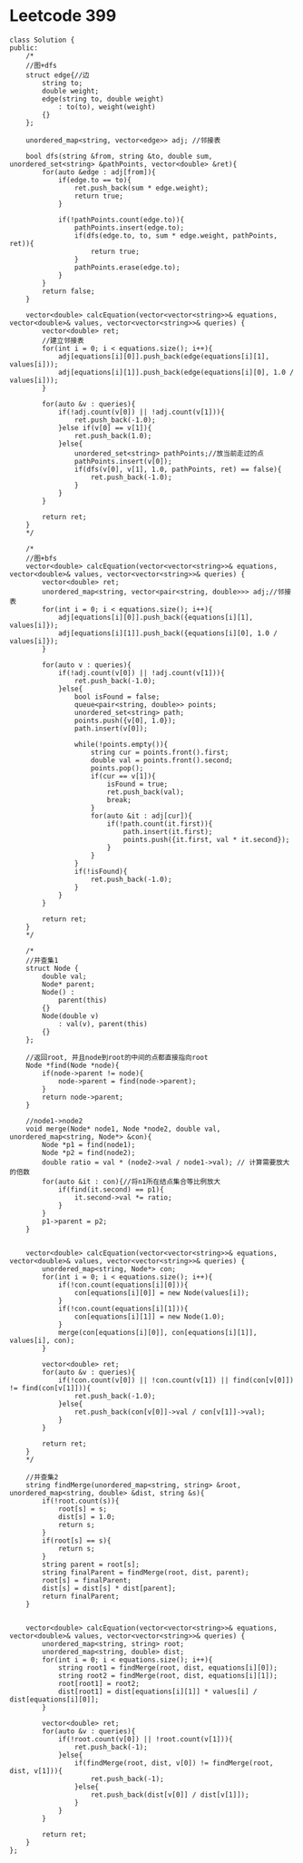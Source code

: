 # Leetcode 399
    class Solution {
    public:
        /*
        //图+dfs
        struct edge{//边
            string to;
            double weight;
            edge(string to, double weight)
                : to(to), weight(weight)
            {}
        };

        unordered_map<string, vector<edge>> adj; //邻接表

        bool dfs(string &from, string &to, double sum, unordered_set<string> &pathPoints, vector<double> &ret){
            for(auto &edge : adj[from]){
                if(edge.to == to){
                    ret.push_back(sum * edge.weight);
                    return true;
                }

                if(!pathPoints.count(edge.to)){
                    pathPoints.insert(edge.to);
                    if(dfs(edge.to, to, sum * edge.weight, pathPoints, ret)){
                        return true;
                    }
                    pathPoints.erase(edge.to);
                }
            }       
            return false; 
        }

        vector<double> calcEquation(vector<vector<string>>& equations, vector<double>& values, vector<vector<string>>& queries) {
            vector<double> ret;
            //建立邻接表
            for(int i = 0; i < equations.size(); i++){
                adj[equations[i][0]].push_back(edge(equations[i][1], values[i]));
                adj[equations[i][1]].push_back(edge(equations[i][0], 1.0 / values[i]));
            }

            for(auto &v : queries){
                if(!adj.count(v[0]) || !adj.count(v[1])){
                    ret.push_back(-1.0);
                }else if(v[0] == v[1]){
                    ret.push_back(1.0);
                }else{
                    unordered_set<string> pathPoints;//放当前走过的点
                    pathPoints.insert(v[0]);
                    if(dfs(v[0], v[1], 1.0, pathPoints, ret) == false){
                        ret.push_back(-1.0);
                    }
                }
            }

            return ret; 
        }
        */

        /*
        //图+bfs
        vector<double> calcEquation(vector<vector<string>>& equations, vector<double>& values, vector<vector<string>>& queries) {
            vector<double> ret;
            unordered_map<string, vector<pair<string, double>>> adj;//邻接表
            for(int i = 0; i < equations.size(); i++){
                adj[equations[i][0]].push_back({equations[i][1], values[i]});
                adj[equations[i][1]].push_back({equations[i][0], 1.0 / values[i]});
            }

            for(auto v : queries){
                if(!adj.count(v[0]) || !adj.count(v[1])){
                    ret.push_back(-1.0);
                }else{
                    bool isFound = false;
                    queue<pair<string, double>> points;
                    unordered_set<string> path;
                    points.push({v[0], 1.0});
                    path.insert(v[0]);

                    while(!points.empty()){
                        string cur = points.front().first;
                        double val = points.front().second;
                        points.pop();
                        if(cur == v[1]){
                            isFound = true;
                            ret.push_back(val);
                            break;
                        }
                        for(auto &it : adj[cur]){
                            if(!path.count(it.first)){
                                path.insert(it.first);
                                points.push({it.first, val * it.second});
                            }
                        }
                    }
                    if(!isFound){
                        ret.push_back(-1.0);
                    }
                }
            }

            return ret; 
        }
        */

        /*
        //并查集1
        struct Node {
            double val;
            Node* parent;
            Node() :
                parent(this)
            {}
            Node(double v)
                : val(v), parent(this)
            {}
        };

        //返回root, 并且node到root的中间的点都直接指向root
        Node *find(Node *node){
            if(node->parent != node){
                node->parent = find(node->parent);
            }
            return node->parent;
        }

        //node1->node2
        void merge(Node* node1, Node *node2, double val, unordered_map<string, Node*> &con){
            Node *p1 = find(node1);
            Node *p2 = find(node2);
            double ratio = val * (node2->val / node1->val); // 计算需要放大的倍数
            for(auto &it : con){//将n1所在结点集合等比例放大
                if(find(it.second) == p1){
                    it.second->val *= ratio;
                }
            }
            p1->parent = p2;
        }


        vector<double> calcEquation(vector<vector<string>>& equations, vector<double>& values, vector<vector<string>>& queries) {
            unordered_map<string, Node*> con;
            for(int i = 0; i < equations.size(); i++){
                if(!con.count(equations[i][0])){
                    con[equations[i][0]] = new Node(values[i]);
                }
                if(!con.count(equations[i][1])){
                    con[equations[i][1]] = new Node(1.0);
                }
                merge(con[equations[i][0]], con[equations[i][1]], values[i], con);
            }

            vector<double> ret;
            for(auto &v : queries){
                if(!con.count(v[0]) || !con.count(v[1]) || find(con[v[0]]) != find(con[v[1]])){
                    ret.push_back(-1.0);
                }else{
                    ret.push_back(con[v[0]]->val / con[v[1]]->val);
                }
            }

            return ret; 
        }
        */

        //并查集2
        string findMerge(unordered_map<string, string> &root, unordered_map<string, double> &dist, string &s){
            if(!root.count(s)){
                root[s] = s;
                dist[s] = 1.0;
                return s;
            }
            if(root[s] == s){
                return s;
            }
            string parent = root[s];
            string finalParent = findMerge(root, dist, parent);
            root[s] = finalParent;
            dist[s] = dist[s] * dist[parent];
            return finalParent;
        }


        vector<double> calcEquation(vector<vector<string>>& equations, vector<double>& values, vector<vector<string>>& queries) {
            unordered_map<string, string> root;
            unordered_map<string, double> dist;
            for(int i = 0; i < equations.size(); i++){
                string root1 = findMerge(root, dist, equations[i][0]);
                string root2 = findMerge(root, dist, equations[i][1]);
                root[root1] = root2;
                dist[root1] = dist[equations[i][1]] * values[i] / dist[equations[i][0]];
            }

            vector<double> ret;
            for(auto &v : queries){
                if(!root.count(v[0]) || !root.count(v[1])){
                    ret.push_back(-1);
                }else{
                    if(findMerge(root, dist, v[0]) != findMerge(root, dist, v[1])){
                        ret.push_back(-1);
                    }else{
                        ret.push_back(dist[v[0]] / dist[v[1]]);
                    }
                }
            }

            return ret; 
        }
    };
